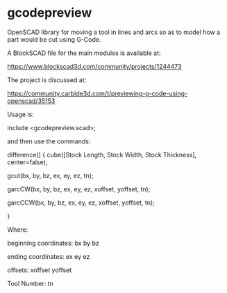 # gcodepreview
OpenSCAD library for moving a tool in lines and arcs so as to model how a part would be cut using G-Code.

A BlockSCAD file for the main modules is available at:

https://www.blockscad3d.com/community/projects/1244473

The project is discussed at:

https://community.carbide3d.com/t/previewing-g-code-using-openscad/35153

Usage is:

include <gcodepreview.scad>;

and then use the commands:

difference() {
  cube([Stock Length, Stock Width, Stock Thickness], center=false);

  gcut(bx, by, bz, ex, ey, ez, tn);

  garcCW(bx, by, bz, ex, ey, ez, xoffset, yoffset, tn);

  garcCCW(bx, by, bz, ex, ey, ez, xoffset, yoffset, tn);
  
}

Where:

beginning coordinates:
  bx
  by
  bz

ending coordinates:
  ex
  ey
  ez
  
offsets:
  xoffset
  yoffset
  
Tool Number:
  tn
